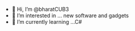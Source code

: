 - 👋 Hi, I’m @bharatCUB3
- 👀 I’m interested in ... new software and gadgets
- 🌱 I’m currently learning ...C#

<!---
bharatCUB3/bharatCUB3 is a ✨ special ✨ repository because its `README.md` (this file) appears on your GitHub profile.
You can click the Preview link to take a look at your changes.
--->
